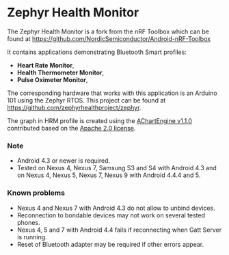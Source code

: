 # Zephyr Health Monitor

The Zephyr Health Monitor is a fork from the nRF Toolbox which can be found at https://github.com/NordicSemiconductor/Android-nRF-Toolbox

It contains applications demonstrating Bluetooth Smart profiles: 
* **Heart Rate Monitor**, 
* **Health Thermometer Monitor**, 
* **Pulse Oximeter Monitor**,

The corresponding hardware that works with this application is an Arduino 101 using the Zephyr RTOS.  This project can be found at https://github.com/zephyrhealthproject/zephyr.

The graph in HRM profile is created using the [AChartEngine v1.1.0](http://www.achartengine.org) contributed based on the [Apache 2.0 license](http://www.apache.org/licenses/LICENSE-2.0).

### Note
- Android 4.3 or newer is required.
- Tested on Nexus 4, Nexus 7, Samsung S3 and S4 with Android 4.3 and on Nexus 4, Nexus 5, Nexus 7, Nexus 9 with Android 4.4.4 and 5.

### Known problems
- Nexus 4 and Nexus 7 with Android 4.3 do not allow to unbind devices.
- Reconnection to bondable devices may not work on several tested phones.
- Nexus 4, 5 and 7 with Android 4.4 fails if reconnecting when Gatt Server is running.
- Reset of Bluetooth adapter may be required if other errors appear.

